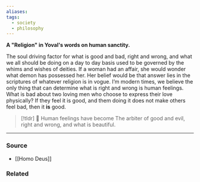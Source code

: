```yaml
---
aliases: 
tags:
  - society
  - philosophy
---
```

**A "Religion" in Yoval's words on human sanctity.**

The soul driving factor for what is good and bad, right and wrong, and what we all should be doing on a day to day basis used to be governed by the whims and wishes of deities. If a woman had an affair, she would wonder what demon has possessed her. Her belief would be that answer lies in the scriptures of whatever religion is in vogue. I’m modern times, we believe the only thing that can determine what is right and wrong is human feelings. What is bad about two loving men who choose to express their love physically? If they feel it is good, and them doing it does not make others feel bad, then it **is** good. 

> [!tldr] 🔑 Human feelings have become The arbiter of good and evil, right and wrong, and what is beautiful.

---

### Source
- [[Homo Deus]]

### Related